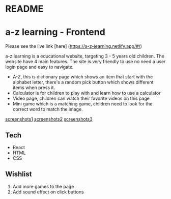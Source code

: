 # README

# a-z learning - Frontend
Please see the live link [here] (https://a-z-learning.netlify.app/#/)

a-z learning is a educational website, targeting 3 - 5 years old children. The website have 4 main features. The site is very friendly to use no need a user login page and easy to navigate.
- A-Z, this is dictionary page which shows an item that start with the alphabet letter, there's a random pick button which shows different items when press it. 
- Calculator is for children to play with and learn how to use a calculator
- Video page, children can watch their favorite videos on this page
- Mini game which is a matching game, children need to look for the correct word to match the image.

[screenshots1](./public/images/screenshot1.png)
[screenshots2](./public/images/screenshot2.png)
[screenshots3](./public/images/screenshot3.png)

## Tech
- React
- HTML
- CSS

## Wishlist
1. Add more games to the page
2. Add sound effect on click buttons


